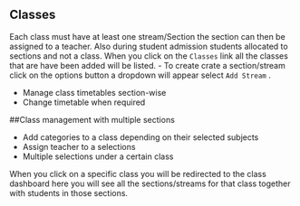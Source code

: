 ## Classes
Each class must have at least one stream/Section the section can then be assigned to a teacher. Also during student admission students allocated to sections and not a class.
When you click on the `Classes` link all the classes that are have been added will be listed. 
	- To create crate a section/stream click on the options button a dropdown will appear select `Add Stream` .
	
- Manage class timetables section-wise
- Change timetable when required

##Class management with multiple sections
- Add categories to a class depending on their selected subjects
- Assign teacher to a selections
- Multiple selections under a certain class


When you click on a specific class you will be redirected to the class dashboard here you will see all the sections/streams for that class together with students in those sections.
